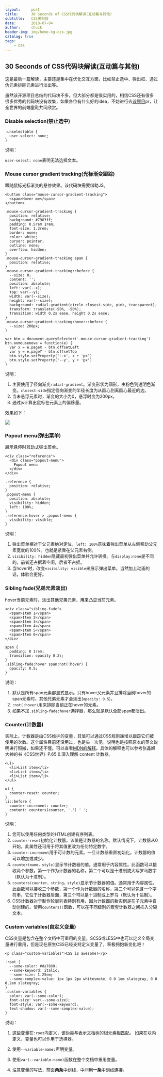 ```yaml
---
layout:     post                   
title:      30 Seconds of CSS代码块解读(互动篇与其他)            
subtitle:   CSS黑科技
date:       2018-07-04
author:     chuck
header-img: img/home-bg-css.jpg
catalog: true                      
tags:                               
    - CSS
---
```


## 30 Seconds of CSS代码块解读(互动篇与其他)

这是最后一篇解读，主要还是集中在优化交互方面，比如禁止选中、弹出框、通过伪元素排除元素进行淡出等。

虽然该开源项目总结的代码块不多，但大部分都是很实用的，相信CSS还有很多很多优秀的代码块没有收集，如果各位有什么好的idea，不妨进行去[该项目](https://github.com/atomiks/30-seconds-of-css)pr，让全世界的前端童鞋共同欣赏。

### Disable selection(禁止选中)


```
.unselectable {
  user-select: none;
}
```
说明：

`user-select: none`表明无法选择文本。

### Mouse cursor gradient tracking(光标渐变跟踪)

跟随鼠标光标渐变的悬停效果。该代码块需要借助JS。

```
<button class="mouse-cursor-gradient-tracking">
  <span>Hover me</span>
</button>
```

```
.mouse-cursor-gradient-tracking {
  position: relative;
  background: #7983ff;
  padding: 0.5rem 1rem;
  font-size: 1.2rem;
  border: none;
  color: white;
  cursor: pointer;
  outline: none;
  overflow: hidden;
}
.mouse-cursor-gradient-tracking span {
  position: relative;
}
.mouse-cursor-gradient-tracking::before {
  --size: 0;
  content: '';
  position: absolute;
  left: var(--x);
  top: var(--y);
  width: var(--size);
  height: var(--size);
  background: radial-gradient(circle closest-side, pink, transparent);
  transform: translate(-50%, -50%);
  transition: width 0.2s ease, height 0.2s ease;
}
.mouse-cursor-gradient-tracking:hover::before {
  --size: 200px;
}
```

```
var btn = document.querySelector('.mouse-cursor-gradient-tracking')
btn.onmousemove = function(e) {
  var x = e.pageX - btn.offsetLeft
  var y = e.pageY - btn.offsetTop
  btn.style.setProperty('--x', x + 'px')
  btn.style.setProperty('--y', y + 'px')
}
```

说明：

1. 主要使用了径向渐变`radial-gradient`。渐变形状为圆形，由粉色到透明色渐变。`closest-side`指定径向渐变的半径长度为从圆心到离圆心最近的边。
2. 当未悬浮元素时，渐变的大小为0，悬浮时变为200px。
3. 通过js计算出鼠标在元素上的偏移量。

效果如下：

![](https://ws2.sinaimg.cn/large/006tKfTcly1fss482d5z5g303z02swg6.gif)

### Popout menu(弹出菜单)

展示悬停时互动式弹出菜单。


```
<div class="reference">
  <div class="popout-menu">
    Popout menu
  </div>
</div>
```

```
.reference {
  position: relative;
}
.popout-menu {
  position: absolute;
  visibility: hidden;
  left: 100%;
}
.reference:hover > .popout-menu {
  visibility: visible;
}
```

说明：

1. 弹出菜单相对于父元素绝对定位，`left: 100%`意味着弹出菜单从左侧移动父元素宽度的100%。也就是紧靠在父元素右侧。
2. `visibility: hidden`隐藏最初弹出菜单并允许转换。与`display:none`是不同的。前者还占据着空间，后者不占据。
3. 当hover时，改变`visibility: visible`来展示弹出菜单。当然加上动画的话，体验会更好。

### Sibling fade(兄弟元素淡出)

hover当前元素时，淡出其他兄弟元素，用来凸显当前元素。

```
<div class="sibling-fade">
  <span>Item 1</span>
  <span>Item 2</span>
  <span>Item 3</span>
  <span>Item 4</span>
  <span>Item 5</span>
  <span>Item 6</span>
</div>
```


```
span {
  padding: 0 1rem;
  transition: opacity 0.2s;
}
.sibling-fade:hover span:not(:hover) {
  opacity: 0.5;
}
```
说明：

1. 默认是所有span元素都显式显示。只有hover父元素并且排除当前hover的span元素时，其他兄弟元素才会淡出(`opacity: 0.5`)。
2. `:not(:hover)`用来排除当前正在hover的元素。
3. 如果不加`.sibling-fade:hover`选择器，那么就是默认全部span都淡出。

### Counter(计数器)

实际上，计数器是由CSS维护的变量，其值可以通过CSS规则递增以跟踪它们被使用的次数。这个属性目前还没用过，也是头一次见。说明也是按照原本的英文说明进行照搬，如果还不懂，可以查看[MDN的解释](https://developer.mozilla.org/en-US/docs/Web/CSS/CSS_Counter_Styles)。具体的解释也可以参考张鑫旭大神的书《CSS世界》P.65 6.深入理解 content 计数器。

```
<ul>
  <li>List item</li>
  <li>List item</li>
  <li>List item</li>
</ul>
```

```
ul {
  counter-reset: counter;
}
li::before {
  counter-increment: counter;
  content: counters(counter, '.') ' ';
}
```

说明：

1. 您可以使用任何类型的HTML创建有序列表。
2. `counter-reset`初始化计数器，该值是计数器的名称。默认情况下，计数器从0开始。此属性还可用于将其值更改为任何特定数字。
3. `counter-increment`用于可计数的元素。一旦计数器重置初始化，计数器的值可以增加或减少。
4. `counter(name，style)`显示节计数器的值。通常用于内容属性。此函数可以接收两个参数，第一个作为计数器的名称，第二个可以是十进制或大写罗马数字（默认为十进制）。
5. `counters(counter，string，style)`显示节计数器的值。通常用于内容属性。此函数可以接收三个参数，第一个作为计数器的名称，第二个可以包含一个字符串，它位于计数器后面，第三个可以是十进制或上罗马（默认为十进制）。
6. CSS计数器对于制作轮廓列表特别有用，因为计数器的新实例是在子元素中自动创建的。使用`counters()`函数，可以在不同级别的嵌套计数器之间插入分隔文本。


### Custom variables(自定义变量)

CSS变量是包含在整个文档中可重用的变量。SCSS或LESS中也可以定义全局变量进行重用，但是现在原生CSS已经支持定义变量了，积极拥抱新变化吧！


```
<p class="custom-variables">CSS is awesome!</p>
```

```
:root {
  --some-color: #da7800;
  --some-keyword: italic;
  --some-size: 1.25em;
  --some-complex-value: 1px 1px 2px whitesmoke, 0 0 1em slategray, 0 0 0.2em slategray;
}
.custom-variables {
  color: var(--some-color);
  font-size: var(--some-size);
  font-style: var(--some-keyword);
  text-shadow: var(--some-complex-value);
}
```
说明：

1. 这些变量在`:root`内定义，该伪类与表示文档树的根元素相匹配。 如果在块内定义，变量也可以作用于选择器。

2. 使用`--variable-name:`声明变量。

3. 使用`var(--variable-name)`函数在整个文档中重用变量。
4. 注意变量的写法，前面**两条**中划线，中间用**一条**中划线连接。


